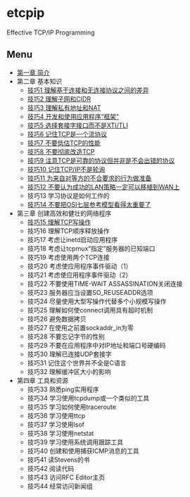 # etcpip
Effective TCP/IP Programming
## Menu
- [第一章 简介](content/01.md)
- 第二章 基本知识
    - [技巧1 理解基于连接和无连接协议之间的差异](content/02.01.md)
    - [技巧2 理解子网和CIDR](content/02.02.md)
    - [技巧3 理解私有地址和NAT](content/02.03.md)
    - [技巧4 开发和使用应用程序“框架”](content/02.04.md)
    - [技巧5 选择套接字接口而不是XTI/TLI](content/02.05.md)
    - [技巧6 记住TCP是一个流协议](content/02.06.md)
    - [技巧7 不要低估TCP的性能](content/02.07.md)
    - [技巧8 不要彻底改造TCP](content/02.08.md)
    - [技巧9 注意TCP是可靠的协议但并非是不会出错的协议](content/02.09.md)
    - [技巧10 记住TCP/IP不是轮询](content/02.10.md)
    - [技巧11 为来自对等方的不合要求的行为做准备](content/02.11.md)
    - [技巧12 不要认为成功的LAN策略一定可以移植到WAN上](content/02.12.md)
    - 技巧13 学习协议是如何工作的
    - [技巧14 不要把OSI七层参考模型看得太重要了](content/02.14.md)
- 第三章 创建高效和健壮的网络程序
    - [技巧15 理解TCP写操作](content/02.15.md)
    - 技巧16 理解TCP顺序释放操作
    - 技巧17 考虑让inetd启动应用程序
    - 技巧18 考虑让tcpmux“指定”服务器的已知端口
    - 技巧19 考虑使用两个TCP连接
    - 技巧20 考虑使应用程序事件驱动（1）
    - 技巧21 考虑使应用程序事件驱动（2）
    - 技巧22 不要使用TIME-WAIT ASSASSINATION关闭连接
    - 技巧23 服务器应当设置SO_REUSEADDR选项
    - 技巧24 尽量使用大型写操作代替多个小规模写操作
    - 技巧25 理解如何使connect调用具有超时机制
    - 技巧26 避免数据拷贝
    - 技巧27 在使用之前置sockaddr_in为零
    - 技巧28 不要忘记字节的性别
    - 技巧29 不要在应用程序中对IP地址和端口号硬编码
    - 技巧30 理解已连接UDP套接字
    - 技巧31 记住这个世界并不全是C语言
    - 技巧32 理解缓冲区大小的影响
- 第四章 工具和资源
    - 技巧33 熟悉ping实用程序
    - 技巧34 学习使用tcpdump或一个类似的工具
    - 技巧35 学习如何使用traceroute
    - 技巧36 学习使用ttcp
    - 技巧37 学习使用lsof
    - 技巧38 学习使用netstat
    - 技巧39 学习使用系统调用跟踪工具
    - 技巧40 创建和使用捕获ICMP消息的工具
    - 技巧41 读Stevens的书
    - 技巧42 阅读代码
    - 技巧43 访问RFC Editor主页
    - 技巧44 经常访问新闻组
